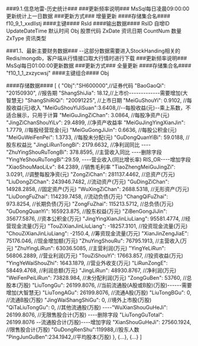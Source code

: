 ###9.1.信息地雷-历史统计###
###更新频率说明###
MsSql每日凌晨09:00:00更新统计上一日数据
###更新方式###
增量更新
####存储集合名####
f10_9_1_xxdllstj
####主键####
RsId
####输出数据####
      RsID				自增ID
	  UpdateDateTime	默认时间
	  Obj				股票代码
	  ZxDate            资讯日期
	  CountNum         数量
	  ZxType            资讯类型
	  
###1.1、最新主要财务数据###
--这部分数据需要进入StockHanding相关的Redis/mongdb，客户端从行情接口取大行情时进行下载
###更新频率说明###
MsSql每日01:00:00更新数据
###更新方式###
全量更新
####存储集合名####
"f10_1_1_zxzycwsj"
####主键组合####
Obj  

####存储数据####
	[
	    {
            "Obj":"SH600000",//证券代码
            "BaoGaoQi": "20150930", //报告期
            "ShangShiJia": 18.12,//上市价-------------需要增加(大智慧无)
            "ShangShiRiQi": "20091225", //上市日期
            "MeiGuShouYi": 0.9102,	//每股收益(元)收入
			"MeiGuShouYiJiSuan":3.6408,//--每股收益(元)--乘上系数，不适合展示，只用于计算
            "MeiGuJingZiChan": 3.0864,	//每股净资产(元)
            "JingZiChanShouYiLv": 29.4899,	//净资产收益率
            "MeiGuJingYingXianJin": 1.7779, //每股经营现金(元)
            "MeiGuGongJiJin": 0.6636, //每股公积金(元)
            "MeiGuWeiFenPei": 1.3733, //每股未分配(元)
            "GuDongQuanYiBi": 59.0188,	//股东权益比
            "JingLiRunTongBi": 2179.6632, //净利润同比
            ----"ZhuYingShouRuTongBi": 378.8595,	//主营收入同比  ----删除字段
			"YingYeShouRuTongBi":29.59,   ----营业收入(同比增长率)	RIS_OR----增加字段
            "XiaoShouMaoLiLv": 84.2389, //销售毛利率
            "TiaoZhengMeiGuJingZi": 3.0291, //调整每股净资(元)
            "ZongZiChan": 281137.4462,	//总资产(万元)
            "LiuDongZiChan": 243946.7482, //流动资产(万元)
            "GuDingZiChan": 14928.2858, //固定资产(万元)
            "WuXingZiChan": 2688.5318,	//无形资产(万元)
            "LiuDongFuZhai": 114239.7458, //流动负债(万元)
            "ChangQiFuZhai": 973.8254,	//长期负债(万元)
            "ZongFuZhai": 115213.5712,	//总负债(万元)
            "GuDongQuanYi": 165923.875, //股东权益(万元)
            "ZiBenGongJiJin": 35677.5876, //资本公积金(万元)
            "JingYingXianJinLiuLiang": 95581.4774,	//经营现金流量(万元) 
            "TouZiXianJinLiuLiang": -18257.3101,	//投资现金流量(万元)
            "ChouZiXianJinLiuLiang": -2150.4, //筹资现金流量(万元)
            "XianJinZengJiaE": 75176.046, //现金增加额(万元)
            "ZhuYingShouRu": 76795.1913,	//主营收入(万元)
            "ZhuYingLiRun": 63036.5085, //主营利润(万元)
            "YingYeLiRun": 56806.2889,	//营业利润(万元)
            "TouZiShouYi": 17663.857, //投资收益(万元)
            "YingYeWaiShouZhi": 1643.1879,	//营业外收支(万元)
            "LiRunZongE": 58449.4768, //利润总额(万元)
            "JingLiRun": 48930.8767,	//净利润(万元)
            "WeiFenPeiLiRun": 73828.984,	//未分配利润(万元)
            "ZongGuBen": 53760, //总股本(万股)
            "LiuTongGu": 26199.8076, //当前流通股(A股或B股)(万股)------需要增加(大智慧无)
            "LiuTongAGu": 26199.8076, //流通A股(万股)
            "LiuTongBGu": 0,	//流通B股(万股)
            "JingWaiShangShiGu": 0, //境外上市股(万股)
            "QiTaLiuTongGu": 0, //其他流通股(万股)
            ----"WuXianShouGuHeJi": 26199.8076, //无限售股合计(万股)  ----删除字段
			"LiuTongGuTotal": 26199.8076   --流通股合计(万股)----增加字段
            "XianShouGuHeJi": 27560.1924, //限售股合计(万股)
            "GuDongRenShu":119988,//股东人数
            "PingJunGuBen":234.1942,//平均股本(万股)
        },
	    {...},
	    {...}
	]